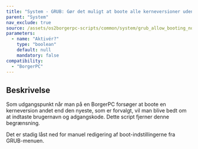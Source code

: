 ```yaml
---
title: "System - GRUB: Gør det muligt at boote alle kerneversioner uden brugernavn/kode"
parent: "System"
nav_exclude: true
source: /assets/os2borgerpc-scripts/common/system/grub_allow_booting_non_default_kernel.sh
parameters:
  - name: "Aktivér?"
    type: "boolean"
    default: null
    mandatory: false
compatibility: 
  - "BorgerPC"
---
```


## Beskrivelse
Som udgangspunkt når man på en BorgerPC forsøger at boote en kerneversion andet end den nyeste, som er forvalgt, vil man blive bedt om at indtaste brugernavn og adgangskode. Dette script fjerner denne begrænsning.

Det er stadig låst ned for manuel redigering af boot-indstillingerne fra GRUB-menuen.
